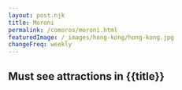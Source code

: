 ```yaml
---
layout: post.njk
title: Moroni
permalink: /comoros/moroni.html
featuredImage: /_images/hong-kong/hong-kong.jpg
changeFreq: weekly
---
```

## Must see attractions in {{title}}
